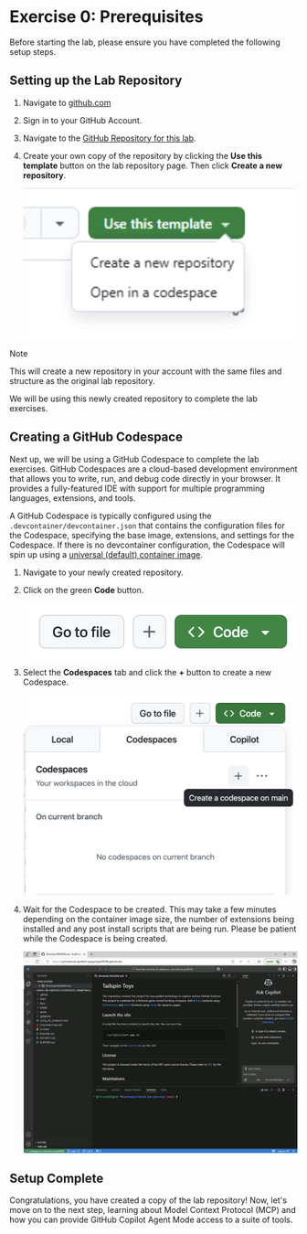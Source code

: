 # Exercise 0: Prerequisites

Before starting the lab, please ensure you have completed the following setup steps.

## Setting up the Lab Repository

1. Navigate to [github.com](https://github.com)
2. Sign in to your GitHub Account.
3. Navigate to the [GitHub Repository for this lab](https://github.com/github-samples/build25-tailspin-toys).
4. Create your own copy of the repository by clicking the **Use this template** button on the lab repository page. Then click **Create a new repository**.

    ![Use this template button](images/use-template.png)

> [!NOTE]
> This will create a new repository in your account with the same files and structure as the original lab repository.

We will be using this newly created repository to complete the lab exercises.

## Creating a GitHub Codespace

Next up, we will be using a GitHub Codespace to complete the lab exercises. GitHub Codespaces are a cloud-based development environment that allows you to write, run, and debug code directly in your browser. It provides a fully-featured IDE with support for multiple programming languages, extensions, and tools.

A GitHub Codespace is typically configured using the `.devcontainer/devcontainer.json` that contains the configuration files for the Codespace, specifying the base image, extensions, and settings for the Codespace. If there is no devcontainer configuration, the Codespace will spin up using a [universal (default) container image](https://github.com/devcontainers/images/tree/main/src/universal).

1. Navigate to your newly created repository.
2. Click on the green **Code** button.

    ![Click on the Code button](images/code-button.png)

3. Select the **Codespaces** tab and click the **+** button to create a new Codespace.

    ![Create a new Codespace](images/create-codespace.png)

4. Wait for the Codespace to be created. This may take a few minutes depending on the container image size, the number of extensions being installed and any post install scripts that are being run. Please be patient while the Codespace is being created.

    ![Screenshot showing the Codespace when ready](images/codespace-startup.png)

## Setup Complete

Congratulations, you have created a copy of the lab repository! Now, let's move on to the next step, learning about Model Context Protocol (MCP) and how you can provide GitHub Copilot Agent Mode access to a suite of tools.
